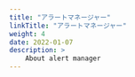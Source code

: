 ```yaml
---
title: "アラートマネージャー"
linkTitle: "アラートマネージャー"
weight: 4
date: 2022-01-07
description: >
    About alert manager
---
```


